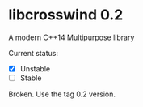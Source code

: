 # libcrosswind 0.2
A modern C++14 Multipurpose library

Current status: 

- [x] Unstable
- [ ] Stable

Broken. Use the tag 0.2 version.